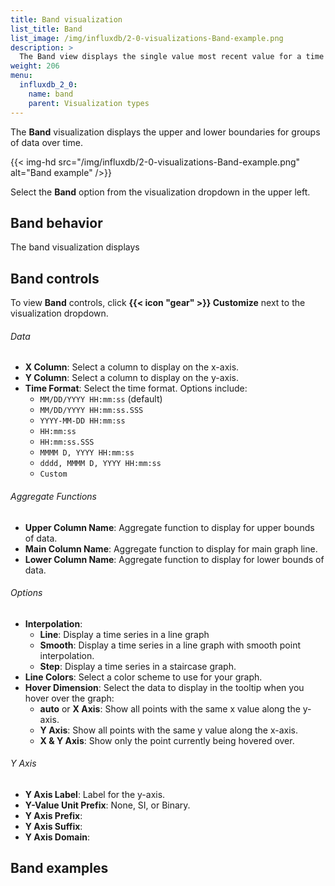 ```yaml
---
title: Band visualization
list_title: Band
list_image: /img/influxdb/2-0-visualizations-Band-example.png
description: >
  The Band view displays the single value most recent value for a time series in a Band view.
weight: 206
menu:
  influxdb_2_0:
    name: band
    parent: Visualization types
---
```


The **Band** visualization displays the upper and lower boundaries for groups of data over time.

{{< img-hd src="/img/influxdb/2-0-visualizations-Band-example.png" alt="Band example" />}}

Select the **Band** option from the visualization dropdown in the upper left.

## Band behavior

The band visualization displays

## Band controls

To view **Band** controls, click **{{< icon "gear" >}} Customize** next to the visualization dropdown.


###### Data
- **X Column**: Select a column to display on the x-axis.
- **Y Column**: Select a column to display on the y-axis.
- **Time Format**: Select the time format. Options include:
    - `MM/DD/YYYY HH:mm:ss` (default)
    - `MM/DD/YYYY HH:mm:ss.SSS`
    - `YYYY-MM-DD HH:mm:ss`
    - `HH:mm:ss`
    - `HH:mm:ss.SSS`
    - `MMMM D, YYYY HH:mm:ss`
    - `dddd, MMMM D, YYYY HH:mm:ss`
    - `Custom`

###### Aggregate Functions
- **Upper Column Name**: Aggregate function to display for upper bounds of data.
- **Main Column Name**: Aggregate function to display for main graph line.
- **Lower Column Name**: Aggregate function to display for lower bounds of data.


###### Options
- **Interpolation**:
  - **Line**: Display a time series in a line graph
  - **Smooth**: Display a time series in a line graph with smooth point interpolation.
  - **Step**: Display a time series in a staircase graph.
- **Line Colors**: Select a color scheme to use for your graph.
- **Hover Dimension**: Select the data to display in the tooltip when you hover over the graph:
  - **auto** or **X Axis**: Show all points with the same x value along the y-axis.
  - **Y Axis**: Show all points with the same y value along the x-axis.
  - **X & Y Axis**: Show only the point currently being hovered over.


###### Y Axis
- **Y Axis Label**: Label for the y-axis.
- **Y-Value Unit Prefix**: None, SI, or Binary.
- **Y Axis Prefix**:
- **Y Axis Suffix**:
- **Y Axis Domain**:

## Band examples
